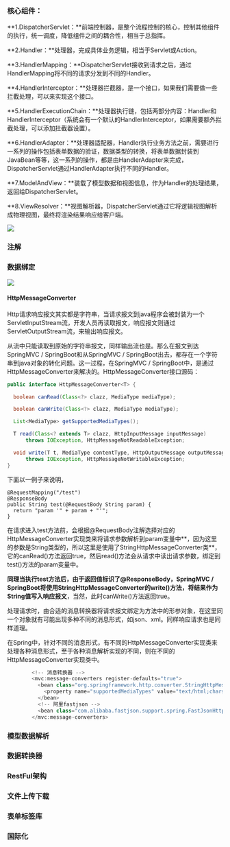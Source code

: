 ### **核心组件：**



**1.DispatcherServlet：**前端控制器，是整个流程控制的核心，控制其他组件的执行，统一调度，降低组件之间的耦合性，相当于总指挥。



**2.Handler：**处理器，完成具体业务逻辑，相当于Servlet或Action。



**3.HandlerMapping：**DispatcherServlet接收到请求之后，通过HandlerMapping将不同的请求分发到不同的Handler。



**4.HandlerInterceptor：**处理器拦截器，是一个接口，如果我们需要做一些拦截处理，可以来实现这个接口。



**5.HandlerExecutionChain：**处理器执行链，包括两部分内容：Handler和HandlerInterceptor（系统会有一个默认的HandlerInterceptor，如果需要额外拦截处理，可以添加拦截器设置）。



**6.HandlerAdapter：**处理器适配器，Handler执行业务方法之前，需要进行一系列的操作包括表单数据的验证，数据类型的转换，将表单数据封装到JavaBean等等，这一系列的操作，都是由HandlerAdapter来完成，DispatcherServlet通过HandlerAdapter执行不同的Handler。



**7.ModelAndView：**装载了模型数据和视图信息，作为Handler的处理结果，返回给DispatcherServlet。



**8.ViewResolver：**视图解析器，DispatcherServlet通过它将逻辑视图解析成物理视图，最终将渲染结果响应给客户端。



![](D:\repo\笔记\images\搜狗截图20190302222959.png)





### 注解

#### 





### 数据绑定

![](../../images/搜狗截图20190303123516.png)

#### **HttpMessageConverter**

Http请求响应报文其实都是字符串，当请求报文到java程序会被封装为一个ServletInputStream流，开发人员再读取报文，响应报文则通过ServletOutputStream流，来输出响应报文。

从流中只能读取到原始的字符串报文，同样输出流也是。那么在报文到达SpringMVC / SpringBoot和从SpringMVC / SpringBoot出去，都存在一个字符串到java对象的转化问题。这一过程，在SpringMVC / SpringBoot中，是通过HttpMessageConverter来解决的。HttpMessageConverter接口源码：

```java
public interface HttpMessageConverter<T> {

  boolean canRead(Class<?> clazz, MediaType mediaType);

  boolean canWrite(Class<?> clazz, MediaType mediaType);

  List<MediaType> getSupportedMediaTypes();

  T read(Class<? extends T> clazz, HttpInputMessage inputMessage)
      throws IOException, HttpMessageNotReadableException;

  void write(T t, MediaType contentType, HttpOutputMessage outputMessage)
      throws IOException, HttpMessageNotWritableException;
}
```

下面以一例子来说明，

```
@RequestMapping("/test")
@ResponseBody
public String test(@RequestBody String param) {
  return "param '" + param + "'";
}
```

 在请求进入test方法前，会根据@RequestBody注解选择对应的HttpMessageConverter实现类来将请求参数解析到param变量中**，因为这里的参数是String类型的，所以这里是使用了StringHttpMessageConverter类**，它的canRead()方法返回true，然后read()方法会从请求中读出请求参数，绑定到test()方法的param变量中。

**同理当执行test方法后，由于返回值标识了@ResponseBody，SpringMVC / SpringBoot将使用StringHttpMessageConverter的write()方法，将结果作为String值写入响应报文**，当然，此时canWrite()方法返回true。

处理请求时，由合适的消息转换器将请求报文绑定为方法中的形参对象，在这里同一个对象就有可能出现多种不同的消息形式，如json、xml。同样响应请求也是同样道理。

在Spring中，针对不同的消息形式，有不同的HttpMessageConverter实现类来处理各种消息形式，至于各种消息解析实现的不同，则在不同的HttpMessageConverter实现类中。



```java
	    <!-- 消息转换器 -->
	    <mvc:message-converters register-defaults="true">
	      <bean class="org.springframework.http.converter.StringHttpMessageConverter">
			<property name="supportedMediaTypes" value="text/html;charset=UTF-8"/>
		  </bean>
	      <!-- 阿里fastjson -->
	      <bean class="com.alibaba.fastjson.support.spring.FastJsonHttpMessageConverter4"/>
	    </mvc:message-converters>
```



### 模型数据解析





### 数据转换器





### RestFul架构





### 文件上传下载





### 表单标签库





### 国际化



